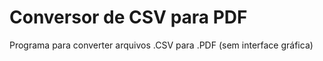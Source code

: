 # Conversor de CSV para PDF
Programa para converter arquivos .CSV para .PDF (sem interface gráfica)
